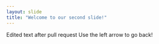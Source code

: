 ```yaml
---
layout: slide
title: "Welcome to our second slide!"
---
```

Edited text after pull request
Use the left arrow to go back!
